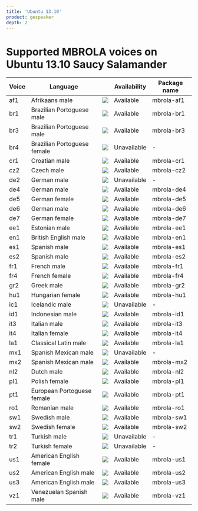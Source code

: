 ```yaml
---
title: 'Ubuntu 13.10'
product: gespeaker
depth: 2
---
```


# Supported MBROLA voices on Ubuntu 13.10 Saucy Salamander

| **Voice** | **Language**                |                             | **Availability** | **Package name**  |
| --------- | --------------------------- | --------------------------- | ---------------- | ----------------- |
| af1       | Afrikaans male              | ![](/resources/gtk-yes.png) | Available        | mbrola-af1        |
| br1       | Brazilian Portoguese male   | ![](/resources/gtk-yes.png) | Available        | mbrola-br1        |
| br3       | Brazilian Portoguese male   | ![](/resources/gtk-yes.png) | Available        | mbrola-br3        |
| br4       | Brazilian Portoguese female | ![](/resources/gtk-no.png)  | Unavailable      | -                 |
| cr1       | Croatian male               | ![](/resources/gtk-yes.png) | Available        | mbrola-cr1        |
| cz2       | Czech male                  | ![](/resources/gtk-yes.png) | Available        | mbrola-cz2        |
| de2       | German male                 | ![](/resources/gtk-no.png)  | Unavailable      | -                 |
| de4       | German male                 | ![](/resources/gtk-yes.png) | Available        | mbrola-de4        |
| de5       | German female               | ![](/resources/gtk-yes.png) | Available        | mbrola-de5        |
| de6       | German male                 | ![](/resources/gtk-yes.png) | Available        | mbrola-de6        |
| de7       | German female               | ![](/resources/gtk-yes.png) | Available        | mbrola-de7        |
| ee1       | Estonian male               | ![](/resources/gtk-yes.png) | Available        | mbrola-ee1        |
| en1       | British English male        | ![](/resources/gtk-yes.png) | Available        | mbrola-en1        |
| es1       | Spanish male                | ![](/resources/gtk-yes.png) | Available        | mbrola-es1        |
| es2       | Spanish male                | ![](/resources/gtk-yes.png) | Available        | mbrola-es2        |
| fr1       | French male                 | ![](/resources/gtk-yes.png) | Available        | mbrola-fr1        |
| fr4       | French female               | ![](/resources/gtk-yes.png) | Available        | mbrola-fr4        |
| gr2       | Greek male                  | ![](/resources/gtk-yes.png) | Available        | mbrola-gr2        |
| hu1       | Hungarian female            | ![](/resources/gtk-yes.png) | Available        | mbrola-hu1        |
| ic1       | Icelandic male              | ![](/resources/gtk-no.png)  | Unavailable      | -                 |
| id1       | Indonesian male             | ![](/resources/gtk-yes.png) | Available        | mbrola-id1        |
| it3       | Italian male                | ![](/resources/gtk-yes.png) | Available        | mbrola-it3        |
| it4       | Italian female              | ![](/resources/gtk-yes.png) | Available        | mbrola-it4        |
| la1       | Classical Latin male        | ![](/resources/gtk-yes.png) | Available        | mbrola-la1        |
| mx1       | Spanish Mexican male        | ![](/resources/gtk-no.png)  | Unavailable      | -                 |
| mx2       | Spanish Mexican male        | ![](/resources/gtk-yes.png) | Available        | mbrola-mx2        |
| nl2       | Dutch male                  | ![](/resources/gtk-yes.png) | Available        | mbrola-nl2        |
| pl1       | Polish female               | ![](/resources/gtk-yes.png) | Available        | mbrola-pl1        |
| pt1       | European Portoguese female  | ![](/resources/gtk-yes.png) | Available        | mbrola-pt1        |
| ro1       | Romanian male               | ![](/resources/gtk-yes.png) | Available        | mbrola-ro1        |
| sw1       | Swedish male                | ![](/resources/gtk-yes.png) | Available        | mbrola-sw1        |
| sw2       | Swedish female              | ![](/resources/gtk-yes.png) | Available        | mbrola-sw2        |
| tr1       | Turkish male                | ![](/resources/gtk-no.png)  | Unavailable      | -                 |
| tr2       | Turkish female              | ![](/resources/gtk-no.png)  | Unavailable      | -                 |
| us1       | American English female     | ![](/resources/gtk-yes.png) | Available        | mbrola-us1        |
| us2       | American English male       | ![](/resources/gtk-yes.png) | Available        | mbrola-us2        |
| us3       | American English male       | ![](/resources/gtk-yes.png) | Available        | mbrola-us3        |
| vz1       | Venezuelan Spanish male     | ![](/resources/gtk-yes.png) | Available        | mbrola-vz1        |
